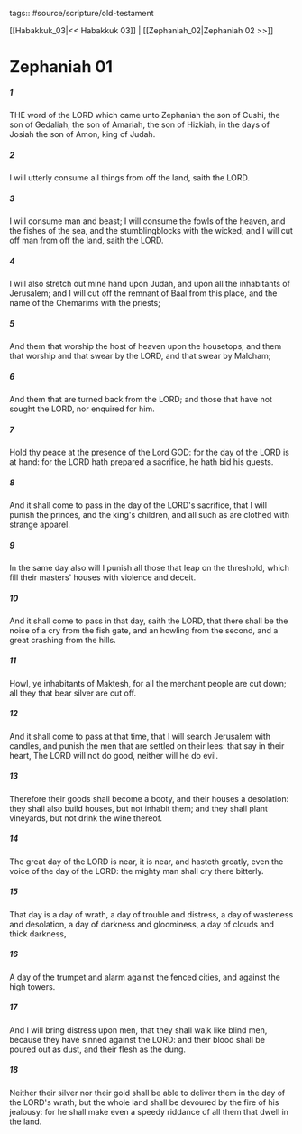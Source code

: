 tags:: #source/scripture/old-testament

[[Habakkuk_03|<< Habakkuk 03]] | [[Zephaniah_02|Zephaniah 02 >>]]

# Zephaniah 01

##### 1

THE word of the LORD which came unto Zephaniah the son of Cushi, the son of Gedaliah, the son of Amariah, the son of Hizkiah, in the days of Josiah the son of Amon, king of Judah.

##### 2

I will utterly consume all things from off the land, saith the LORD.

##### 3

I will consume man and beast; I will consume the fowls of the heaven, and the fishes of the sea, and the stumblingblocks with the wicked; and I will cut off man from off the land, saith the LORD.

##### 4

I will also stretch out mine hand upon Judah, and upon all the inhabitants of Jerusalem; and I will cut off the remnant of Baal from this place, and the name of the Chemarims with the priests;

##### 5

And them that worship the host of heaven upon the housetops; and them that worship and that swear by the LORD, and that swear by Malcham;

##### 6

And them that are turned back from the LORD; and those that have not sought the LORD, nor enquired for him.

##### 7

Hold thy peace at the presence of the Lord GOD: for the day of the LORD is at hand: for the LORD hath prepared a sacrifice, he hath bid his guests.

##### 8

And it shall come to pass in the day of the LORD's sacrifice, that I will punish the princes, and the king's children, and all such as are clothed with strange apparel.

##### 9

In the same day also will I punish all those that leap on the threshold, which fill their masters' houses with violence and deceit.

##### 10

And it shall come to pass in that day, saith the LORD, that there shall be the noise of a cry from the fish gate, and an howling from the second, and a great crashing from the hills.

##### 11

Howl, ye inhabitants of Maktesh, for all the merchant people are cut down; all they that bear silver are cut off.

##### 12

And it shall come to pass at that time, that I will search Jerusalem with candles, and punish the men that are settled on their lees: that say in their heart, The LORD will not do good, neither will he do evil.

##### 13

Therefore their goods shall become a booty, and their houses a desolation: they shall also build houses, but not inhabit them; and they shall plant vineyards, but not drink the wine thereof.

##### 14

The great day of the LORD is near, it is near, and hasteth greatly, even the voice of the day of the LORD: the mighty man shall cry there bitterly.

##### 15

That day is a day of wrath, a day of trouble and distress, a day of wasteness and desolation, a day of darkness and gloominess, a day of clouds and thick darkness,

##### 16

A day of the trumpet and alarm against the fenced cities, and against the high towers.

##### 17

And I will bring distress upon men, that they shall walk like blind men, because they have sinned against the LORD: and their blood shall be poured out as dust, and their flesh as the dung.

##### 18

Neither their silver nor their gold shall be able to deliver them in the day of the LORD's wrath; but the whole land shall be devoured by the fire of his jealousy: for he shall make even a speedy riddance of all them that dwell in the land.
